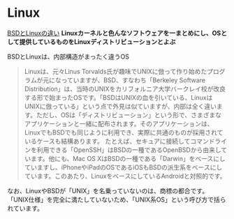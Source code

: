# Linux
[BSDとLinuxの違い](https://linuc.org/study/knowledge/400/)
**Linuxカーネルと色んなソフトウェアを一まとめにし、OSとして提供しているものをLinuxディストリビューションとよぶ**

BSDとLinuxは、内部構造がまったく違うOS
>Linuxは、元々Linus Torvalds氏が趣味でUNIXに倣って作り始めたプログラムが元になっていますが、BSD、すなわち「Berkeley Software Distribution」は、当時のUNIXをカリフォルニア大学バークレイ校が改良する形で始まったOSです。「BSDはUNIXの血を引いている、LinuxはUNIXに倣っている」という点で外見は似ていますが、内部は全く違います。ただし、OSは「ディストリビューション」という形で、さまざまなアプリケーションと一緒に配布されます。そのアプリケーションは、LinuxでもBSDでも同じように利用でき、実際に共通のものが採用されているケースも結構あります。
>たとえば、セキュアに接続してコマンドラインを利用できる「OpenSSH」はBSDの一種であるOpenBSDから由来しています。他にも、Mac OS XはBSDの一種である「Darwin」をベースにしていますし、iPhoneやiPadのOSであるiOSもBSDの派生系をベースにしています。このあたり、LinuxをベースにしているAndroidと対照的です。


なお、LinuxやBSDが「UNIX」を名乗っていないのは、商標の都合です。
「UNIX仕様」を完全に満たしていないため、「UNIX系OS」という呼び方で括られています。